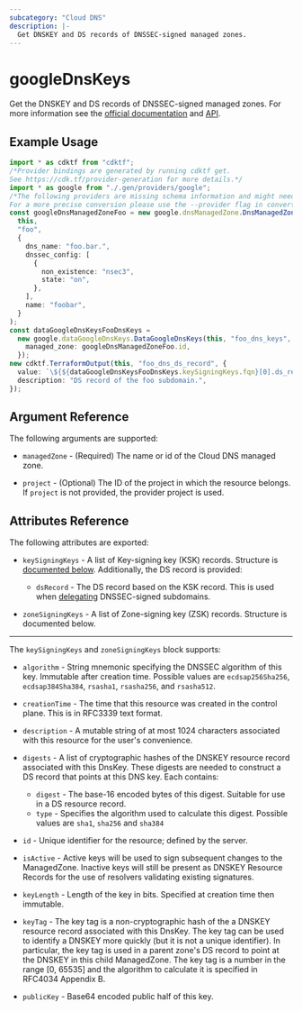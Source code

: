 ```yaml
---
subcategory: "Cloud DNS"
description: |-
  Get DNSKEY and DS records of DNSSEC-signed managed zones.
---
```


# googleDnsKeys

Get the DNSKEY and DS records of DNSSEC-signed managed zones. For more information see the
[official documentation](https://cloud.google.com/dns/docs/dnskeys/)
and [API](https://cloud.google.com/dns/docs/reference/v1/dnsKeys).

## Example Usage

```typescript
import * as cdktf from "cdktf";
/*Provider bindings are generated by running cdktf get.
See https://cdk.tf/provider-generation for more details.*/
import * as google from "./.gen/providers/google";
/*The following providers are missing schema information and might need manual adjustments to synthesize correctly: google.
For a more precise conversion please use the --provider flag in convert.*/
const googleDnsManagedZoneFoo = new google.dnsManagedZone.DnsManagedZone(
  this,
  "foo",
  {
    dns_name: "foo.bar.",
    dnssec_config: [
      {
        non_existence: "nsec3",
        state: "on",
      },
    ],
    name: "foobar",
  }
);
const dataGoogleDnsKeysFooDnsKeys =
  new google.dataGoogleDnsKeys.DataGoogleDnsKeys(this, "foo_dns_keys", {
    managed_zone: googleDnsManagedZoneFoo.id,
  });
new cdktf.TerraformOutput(this, "foo_dns_ds_record", {
  value: `\${${dataGoogleDnsKeysFooDnsKeys.keySigningKeys.fqn}[0].ds_record}`,
  description: "DS record of the foo subdomain.",
});

```

## Argument Reference

The following arguments are supported:

*   `managedZone` - (Required) The name or id of the Cloud DNS managed zone.

*   `project` - (Optional) The ID of the project in which the resource belongs. If `project` is not provided, the provider project is used.

## Attributes Reference

The following attributes are exported:

*   `keySigningKeys` - A list of Key-signing key (KSK) records. Structure is [documented below](#nested_key_signing_keys). Additionally, the DS record is provided:

    * `dsRecord` - The DS record based on the KSK record. This is used when [delegating](https://cloud.google.com/dns/docs/dnssec-advanced#subdelegation) DNSSEC-signed subdomains.

*   `zoneSigningKeys` - A list of Zone-signing key (ZSK) records. Structure is documented below.

***

<a name="nested_key_signing_keys"></a>The `keySigningKeys` and `zoneSigningKeys` block supports:

*   `algorithm` - String mnemonic specifying the DNSSEC algorithm of this key. Immutable after creation time. Possible values are `ecdsap256Sha256`, `ecdsap384Sha384`, `rsasha1`, `rsasha256`, and `rsasha512`.

*   `creationTime` - The time that this resource was created in the control plane. This is in RFC3339 text format.

*   `description` - A mutable string of at most 1024 characters associated with this resource for the user's convenience.

*   `digests` - A list of cryptographic hashes of the DNSKEY resource record associated with this DnsKey. These digests are needed to construct a DS record that points at this DNS key. Each contains:
    * `digest` - The base-16 encoded bytes of this digest. Suitable for use in a DS resource record.
    * `type` - Specifies the algorithm used to calculate this digest. Possible values are `sha1`, `sha256` and `sha384`

*   `id` - Unique identifier for the resource; defined by the server.

*   `isActive` - Active keys will be used to sign subsequent changes to the ManagedZone. Inactive keys will still be present as DNSKEY Resource Records for the use of resolvers validating existing signatures.

*   `keyLength` - Length of the key in bits. Specified at creation time then immutable.

*   `keyTag` - The key tag is a non-cryptographic hash of the a DNSKEY resource record associated with this DnsKey. The key tag can be used to identify a DNSKEY more quickly (but it is not a unique identifier). In particular, the key tag is used in a parent zone's DS record to point at the DNSKEY in this child ManagedZone. The key tag is a number in the range \[0, 65535] and the algorithm to calculate it is specified in RFC4034 Appendix B.

*   `publicKey` - Base64 encoded public half of this key.
